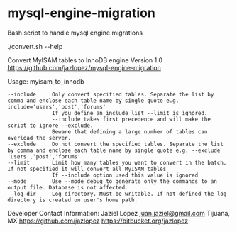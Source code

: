 # mysql-engine-migration
Bash script to handle mysql engine migrations

./convert.sh --help

Convert MyISAM tables to InnoDB engine
Version 1.0
https://github.com/jazlopez/mysql-engine-migration

Usage: myisam_to_innodb 

	--include     Only convert specified tables. Separate the list by comma and enclose each table name by single quote e.g. include='users','post','forums'
	              If you define an include list --limit is ignored.
	              --include takes first precedence and will make the script to ignore --exclude.
	              Beware that defining a large number of tables can overload the server.
	--exclude     Do not convert the specified tables. Separate the list by comma and enclose each table name by single quote e.g. --exclude 'users','post','forums'
	--limit       Limit how many tables you want to convert in the batch. If not specified it will convert all MyISAM tables
	              If --include option used this value is ignored
	--mode        Use --mode debug to generate only the commands to an output file. Database is not affected.
	--log-dir     Log directory. Must be writable. If not defined the log directory is created on user's home path.


Developer Contact Information:
	Jaziel Lopez
	juan.jaziel@gmail.com
	Tijuana, MX
	https://github.com/jazlopez
	https://bitbucket.org/jazlopez
